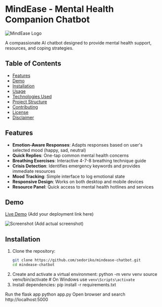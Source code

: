 # MindEase - Mental Health Companion Chatbot

![MindEase Logo](https://img.icons8.com/color/96/000000/mental-health.png)

A compassionate AI chatbot designed to provide mental health support, resources, and coping strategies.

## Table of Contents
- [Features](#features)
- [Demo](#demo)
- [Installation](#installation)
- [Usage](#usage)
- [Technologies Used](#technologies-used)
- [Project Structure](#project-structure)
- [Contributing](#contributing)
- [License](#license)
- [Disclaimer](#disclaimer)

## Features

- **Emotion-Aware Responses**: Adapts responses based on user's selected mood (happy, sad, neutral)
- **Quick Replies**: One-tap common mental health concerns
- **Breathing Exercises**: Interactive 4-7-8 breathing technique guide
- **Crisis Detection**: Identifies emergency keywords and provides immediate resources
- **Mood Tracking**: Simple interface to log emotional state
- **Responsive Design**: Works on both desktop and mobile devices
- **Resource Panel**: Quick access to mental health hotlines and services

## Demo

[Live Demo](#) (Add your deployment link here)

![Screenshot](https://i.imgur.com/example.png) (Add actual screenshot)

## Installation

1. Clone the repository:
   ```bash
   git clone https://github.com/sedoriko/mindease-chatbot.git
   cd mindease-chatbot
2. Create and activate a virtual environment:
   python -m venv venv
   source venv/bin/activate  # On Windows use `venv\Scripts\activate`
3. Install dependencies:
   pip install -r requirements.txt

Run the flask app 
  python app.py
Open browser and search
  http://localhost:5000
